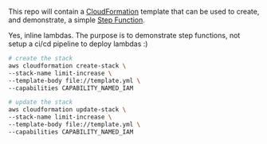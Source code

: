 This repo will contain a [CloudFormation](https://docs.aws.amazon.com/AWSCloudFormation/latest/UserGuide/Welcome.html) template that can be used to create, and demonstrate, a simple [Step Function](https://docs.aws.amazon.com/step-functions/latest/dg/welcome.html).

Yes, inline lambdas. The purpose is to demonstrate step functions, not setup a ci/cd pipeline to deploy lambdas :)

```sh
# create the stack
aws cloudformation create-stack \
--stack-name limit-increase \
--template-body file://template.yml \
--capabilities CAPABILITY_NAMED_IAM

# update the stack
aws cloudformation update-stack \
--stack-name limit-increase \
--template-body file://template.yml \
--capabilities CAPABILITY_NAMED_IAM
```
